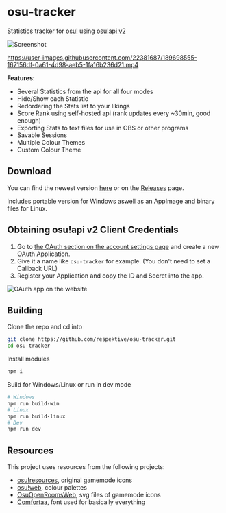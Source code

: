 # osu-tracker

 Statistics tracker for [osu!](https://osu.ppy.sh/) using [osu!api v2](https://osu.ppy.sh/docs/)

 ![Screenshot](https://pek.li/0ifqap.png)

https://user-images.githubusercontent.com/22381687/189698555-167156df-0a61-4d98-aeb5-1fa16b236d21.mp4

 **Features:**

- Several Statistics from the api for all four modes
- Hide/Show each Statistic
- Redordering the Stats list to your likings
- Score Rank using self-hosted api (rank updates every ~30min, good enough)
- Exporting Stats to text files for use in OBS or other programs
- Savable Sessions
- Multiple Colour Themes
- Custom Colour Theme

## Download

You can find the newest version [here](https://github.com/respektive/osu-tracker/releases/latest) or on the [Releases](https://github.com/respektive/osu-tracker/releases) page.

Includes portable version for Windows aswell as an AppImage and binary files for Linux.

## Obtaining osu!api v2 Client Credentials

1. Go to [the OAuth section on the account settings page](https://osu.ppy.sh/home/account/edit#oauth) and create a new OAuth Application.  
2. Give it a name like `osu-tracker` for example. (You don't need to set a Callback URL)  
3. Register your Application and copy the ID and Secret into the app.

![OAuth app on the website](https://pek.li/jvrxae.png)

## Building

Clone the repo and cd into

```sh
git clone https://github.com/respektive/osu-tracker.git
cd osu-tracker
```

Install modules

```sh
npm i
```

Build for Windows/Linux or run in dev mode

```sh
# Windows
npm run build-win
# Linux
npm run build-linux
# Dev
npm run dev
```

## Resources

This project uses resources from the following projects:

- [osu!resources](https://github.com/ppy/osu-resources), original gamemode icons
- [osu!web](https://github.com/ppy/osu-web), colour palettes
- [OsuOpenRoomsWeb](https://gitlab.com/WebFreak001/osu-open-rooms-web/), svg files of gamemode icons
- [Comfortaa](https://fonts.google.com/specimen/Comfortaa), font used for basically everything
